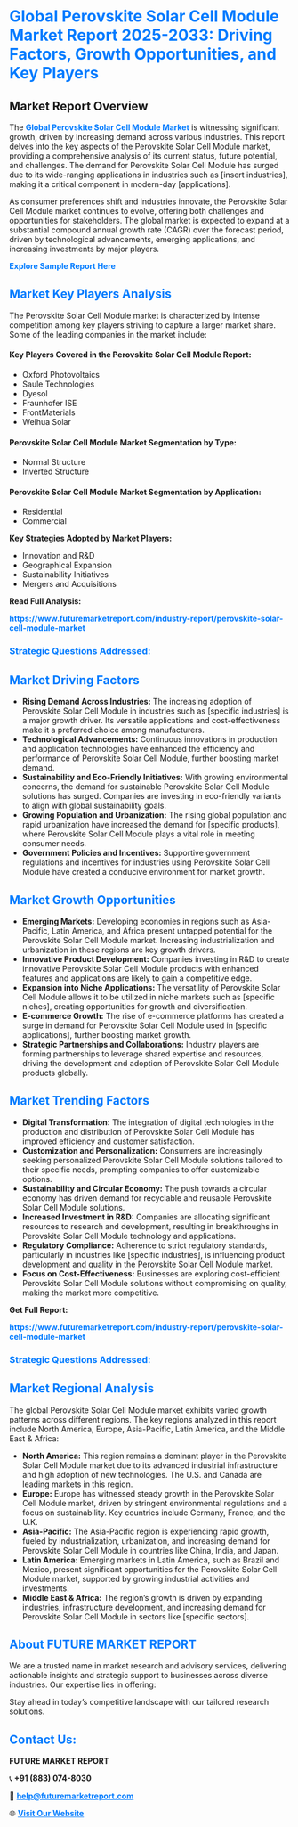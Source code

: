 <h1 style="color: #007BFF;">Global Perovskite Solar Cell Module Market Report 2025-2033: Driving Factors, Growth Opportunities, and Key Players</h1>

<section id="overview">
<h2>Market Report Overview</h2>
<p>The <a href="https://www.futuremarketreport.com/industry-report/perovskite-solar-cell-module-market" style="color: #007BFF; text-decoration: none;"><strong>Global Perovskite Solar Cell Module Market</strong></a> is witnessing significant growth, driven by increasing demand across various industries. This report delves into the key aspects of the Perovskite Solar Cell Module market, providing a comprehensive analysis of its current status, future potential, and challenges. The demand for Perovskite Solar Cell Module has surged due to its wide-ranging applications in industries such as [insert industries], making it a critical component in modern-day [applications].</p>
<p>As consumer preferences shift and industries innovate, the Perovskite Solar Cell Module market continues to evolve, offering both challenges and opportunities for stakeholders. The global market is expected to expand at a substantial compound annual growth rate (CAGR) over the forecast period, driven by technological advancements, emerging applications, and increasing investments by major players.</p>
</section>

<section id="overview">
<p><a href="https://www.futuremarketreport.com/request-sample/reportId=83739" style="color: #007BFF; text-decoration: none;"><strong>Explore Sample Report Here</strong></a></p>
</section>

<section id="key-players">
<h2 style="color: #007BFF;">Market Key Players Analysis</h2>
<p>The Perovskite Solar Cell Module market is characterized by intense competition among key players striving to capture a larger market share. Some of the leading companies in the market include:</p>
<h4>Key Players Covered in the Perovskite Solar Cell Module Report:</h4>
<ul><li>Oxford Photovoltaics</li><li>Saule Technologies</li><li>Dyesol</li><li>Fraunhofer ISE</li><li>FrontMaterials</li><li>Weihua Solar</li></ul>
<h4>Perovskite Solar Cell Module Market Segmentation by Type:</h4>
<ul><li>Normal Structure</li><li>Inverted Structure</li></ul>

<h4>Perovskite Solar Cell Module Market Segmentation by Application:</h4>
<ul><li>Residential</li><li>Commercial</li></ul>
<p><strong>Key Strategies Adopted by Market Players:</strong></p>
<ul>
<li>Innovation and R&D</li>
<li>Geographical Expansion</li>
<li>Sustainability Initiatives</li>
<li>Mergers and Acquisitions</li>
</ul>
</section>

<section>
<p><strong>Read Full Analysis: </strong></p><a href="https://www.futuremarketreport.com/industry-report/perovskite-solar-cell-module-market" style="color: #007BFF; text-decoration: none;"><strong>https://www.futuremarketreport.com/industry-report/perovskite-solar-cell-module-market</strong></a>
<h3 style="color: #007BFF;">Strategic Questions Addressed:</h3>
</section>

<section id="driving-factors">
<h2 style="color: #007BFF;">Market Driving Factors</h2>
<ul>
<li><strong>Rising Demand Across Industries:</strong> The increasing adoption of Perovskite Solar Cell Module in industries such as [specific industries] is a major growth driver. Its versatile applications and cost-effectiveness make it a preferred choice among manufacturers.</li>
<li><strong>Technological Advancements:</strong> Continuous innovations in production and application technologies have enhanced the efficiency and performance of Perovskite Solar Cell Module, further boosting market demand.</li>
<li><strong>Sustainability and Eco-Friendly Initiatives:</strong> With growing environmental concerns, the demand for sustainable Perovskite Solar Cell Module solutions has surged. Companies are investing in eco-friendly variants to align with global sustainability goals.</li>
<li><strong>Growing Population and Urbanization:</strong> The rising global population and rapid urbanization have increased the demand for [specific products], where Perovskite Solar Cell Module plays a vital role in meeting consumer needs.</li>
<li><strong>Government Policies and Incentives:</strong> Supportive government regulations and incentives for industries using Perovskite Solar Cell Module have created a conducive environment for market growth.</li>
</ul>
</section>

<section id="growth-opportunities">
<h2 style="color: #007BFF;">Market Growth Opportunities</h2>
<ul>
<li><strong>Emerging Markets:</strong> Developing economies in regions such as Asia-Pacific, Latin America, and Africa present untapped potential for the Perovskite Solar Cell Module market. Increasing industrialization and urbanization in these regions are key growth drivers.</li>
<li><strong>Innovative Product Development:</strong> Companies investing in R&D to create innovative Perovskite Solar Cell Module products with enhanced features and applications are likely to gain a competitive edge.</li>
<li><strong>Expansion into Niche Applications:</strong> The versatility of Perovskite Solar Cell Module allows it to be utilized in niche markets such as [specific niches], creating opportunities for growth and diversification.</li>
<li><strong>E-commerce Growth:</strong> The rise of e-commerce platforms has created a surge in demand for Perovskite Solar Cell Module used in [specific applications], further boosting market growth.</li>
<li><strong>Strategic Partnerships and Collaborations:</strong> Industry players are forming partnerships to leverage shared expertise and resources, driving the development and adoption of Perovskite Solar Cell Module products globally.</li>
</ul>
</section>

<section id="trending-factors">
<h2 style="color: #007BFF;">Market Trending Factors</h2>
<ul>
<li><strong>Digital Transformation:</strong> The integration of digital technologies in the production and distribution of Perovskite Solar Cell Module has improved efficiency and customer satisfaction.</li>
<li><strong>Customization and Personalization:</strong> Consumers are increasingly seeking personalized Perovskite Solar Cell Module solutions tailored to their specific needs, prompting companies to offer customizable options.</li>
<li><strong>Sustainability and Circular Economy:</strong> The push towards a circular economy has driven demand for recyclable and reusable Perovskite Solar Cell Module solutions.</li>
<li><strong>Increased Investment in R&D:</strong> Companies are allocating significant resources to research and development, resulting in breakthroughs in Perovskite Solar Cell Module technology and applications.</li>
<li><strong>Regulatory Compliance:</strong> Adherence to strict regulatory standards, particularly in industries like [specific industries], is influencing product development and quality in the Perovskite Solar Cell Module market.</li>
<li><strong>Focus on Cost-Effectiveness:</strong> Businesses are exploring cost-efficient Perovskite Solar Cell Module solutions without compromising on quality, making the market more competitive.</li>
</ul>
</section>

<section>
<p><strong>Get Full Report: </strong></p><a href="https://www.futuremarketreport.com/industry-report/perovskite-solar-cell-module-market" style="color: #007BFF; text-decoration: none;"><strong>https://www.futuremarketreport.com/industry-report/perovskite-solar-cell-module-market</strong></a>
<h3 style="color: #007BFF;">Strategic Questions Addressed:</h3>
</section>


<section id="regional-analysis">
<h2 style="color: #007BFF;">Market Regional Analysis</h2>
<p>The global Perovskite Solar Cell Module market exhibits varied growth patterns across different regions. The key regions analyzed in this report include North America, Europe, Asia-Pacific, Latin America, and the Middle East & Africa:</p>
<ul>
<li><strong>North America:</strong> This region remains a dominant player in the Perovskite Solar Cell Module market due to its advanced industrial infrastructure and high adoption of new technologies. The U.S. and Canada are leading markets in this region.</li>
<li><strong>Europe:</strong> Europe has witnessed steady growth in the Perovskite Solar Cell Module market, driven by stringent environmental regulations and a focus on sustainability. Key countries include Germany, France, and the U.K.</li>
<li><strong>Asia-Pacific:</strong> The Asia-Pacific region is experiencing rapid growth, fueled by industrialization, urbanization, and increasing demand for Perovskite Solar Cell Module in countries like China, India, and Japan.</li>
<li><strong>Latin America:</strong> Emerging markets in Latin America, such as Brazil and Mexico, present significant opportunities for the Perovskite Solar Cell Module market, supported by growing industrial activities and investments.</li>
<li><strong>Middle East & Africa:</strong> The region’s growth is driven by expanding industries, infrastructure development, and increasing demand for Perovskite Solar Cell Module in sectors like [specific sectors].</li>
</ul>
</section>

<footer>
<h2 style="color: #007BFF;">About FUTURE MARKET REPORT</h2>
<p>We are a trusted name in market research and advisory services, delivering actionable insights and strategic support to businesses across diverse industries. Our expertise lies in offering:</p>

<p>Stay ahead in today’s competitive landscape with our tailored research solutions.</p>

<h2 style="color: #007BFF;">Contact Us:</h2>
<p><strong>FUTURE MARKET REPORT</strong></p>
<p>📞 <strong>+91 (883) 074-8030</strong></p>
<p>📧 <strong><a href="mailto:help@futuremarketreport.com" style="color: #007BFF;">help@futuremarketreport.com</a></strong></p>
<p>🌐 <strong><a href="https://www.futuremarketreport.com/" style="color: #007BFF;">Visit Our Website</a></strong></p>
</footer>